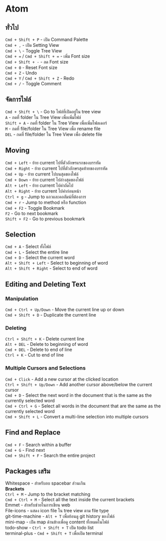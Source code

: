 # Atom
ทั่วไป
------
`Cmd + Shift + P` - เปิด Command Palette  
`Cmd + ,` - เปิด Setting View  
`Cmd + \` - Toggle Tree View  
`Cmd + =` / `Cmd + Shift + =` - เพิ่ม Font size  
`Cmd + Shift + -` - ลด Font size  
`Cmd + 0` - Reset Font size  
`Cmd + Z` - Undo  
`Cmd + Y` / `Cmd + Shift + Z` - Redo  
`Cmd + /` - Toggle Comment  

จัดการไฟล์
------
`Cmd + Shift + \` - Go to ไฟล์ที่เปิดอยู่ใน tree view  
`A` - กดที่ folder ใน Tree View เพื่อเพิ่มไฟล์  
`Shift + A` - กดที่ folder ใน Tree View เพื่อเพิ่มโฟลเดอร์  
`M` - กดที่ file/folder ใน Tree View เพื่อ rename file  
`DEL` - กดที่ file/folder ใน Tree View เพื่อ delete file  

Moving
------
`Cmd + Left` - ย้าย current ไปที่ตัวอักษรแรกของบรรทัด  
`Cmd + Right` - ย้าย current ไปที่ตัวอักษรสุดท้ายของบรรทัด  
`Cmd + Up` - ย้าย current ไปบนสุดของไฟล์  
`Cmd + Down` - ย้าย current ไปล่างสุดของไฟล์  
`Alt + Left` - ย้าย current ไปคำถัดไป  
`Alt + Right` - ย้าย current ไปคำก่อนหน้า  
`Ctrl + g` - Jump to แถวและคอลัมน์ที่ต้องการ  
`Cmd + r` - Jump to method หรือ function  
`Cmd + F2` - Toggle Bookmark  
`F2` - Go to next bookmark  
`Shift + F2` - Go to previous bookmark  

Selection
------
`Cmd + A` - Select ทั้งไฟล์  
`Cmd + L` - Select the entire line  
`Cmd + D` - Select the current word  
`Alt + Shift + Left` - Select to beginning of word  
`Alt + Shift + Right` - Select to end of word  

Editing and Deleting Text
------
### Manipulation
`Cmd + Ctrl + Up/Down` - Move the current line up or down  
`Cmd + Shift + D` - Duplicate the current line  

### Deleting
`Ctrl + Shift + K` - Delete current line  
`Alt + DEL` - Delete to beginning of word  
`Cmd + DEL` - Delete to end of line  
`Ctrl + K` - Cut to end of line  

### Multiple Cursors and Selections
`Cmd + Click` - Add a new cursor at the clicked location  
`Ctrl + Shift + Up/Down` - Add another cursor above/below the current cursor  
`Cmd + D` - Select the next word in the document that is the same as the currently selected word  
`Cmd + Ctrl + G` - Select all words in the document that are the same as the currently selected word  
`Cmd + Shift + L` - Convert a multi-line selection into multiple cursors  

Find and Replace
------
`Cmd + F` - Search within a buffer  
`Cmd + G` - Find next  
`Cmd + Shift + F` - Search the entire project  

Packages เสริม
------
Whitespace - สำหรับลบ spacebar ส่วนเกิน  
**Brackets**   
`Ctrl + M` - Jump to the bracket matching  
`Cmd + Ctrl + M` - Select all the text inside the current brackets  
Emmet - สำหรับช่วยในการเขียน web  
File-icons - แสดง icon file ใน tree view ตาม file type  
git-time-machine - `Alt + T` เพื่อย้อนดู git history ของไฟล์  
mini-map - เปิด map ด้านข้างเพื่อดู content ทั้งหมดในไฟล์  
todo-show - `Ctrl + Shift + T` เปิด todo list  
terminal-plus - `Cmd + Shift + T` เพื่อเปิด terminal  
 
